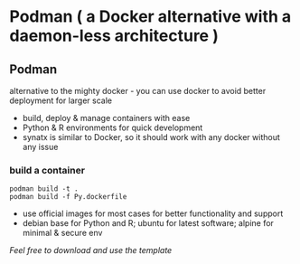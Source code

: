 # Podman ( a Docker alternative with a daemon-less architecture )

## Podman
alternative to the mighty docker - you can use docker to avoid better deployment for larger scale
- build, deploy & manage containers with ease
- Python & R environments for quick development
- synatx is similar to Docker, so it should work with any docker without any issue

### build a container
    podman build -t . 
    podman build -f Py.dockerfile
    
* use official images for most cases for better functionality and support
* debian base for Python and R; ubuntu for latest software; alpine for minimal & secure env

*Feel free to download and use the template*
